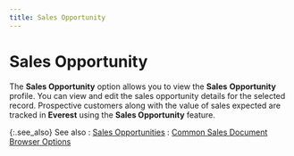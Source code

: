 ```yaml
---
title: Sales Opportunity
---
```


# Sales Opportunity


The **Sales Opportunity** option  allows you to view the **Sales** **Opportunity** profile. You can view and  edit the sales opportunity details for the selected record. Prospective  customers along with the value of sales expected are tracked in **Everest** using the **Sales 
 Opportunity** feature.


{:.see_also}
See also
: [Sales  Opportunities]({{site.sp_baseurl}}/opportunity-management/sales_opportunities_an_introduction.html)
: [Common  Sales Document Browser Options]({{site.sp_baseurl}}/sales-docs/browser/cmn-opts/sales_document_browser_options_contents.html)
